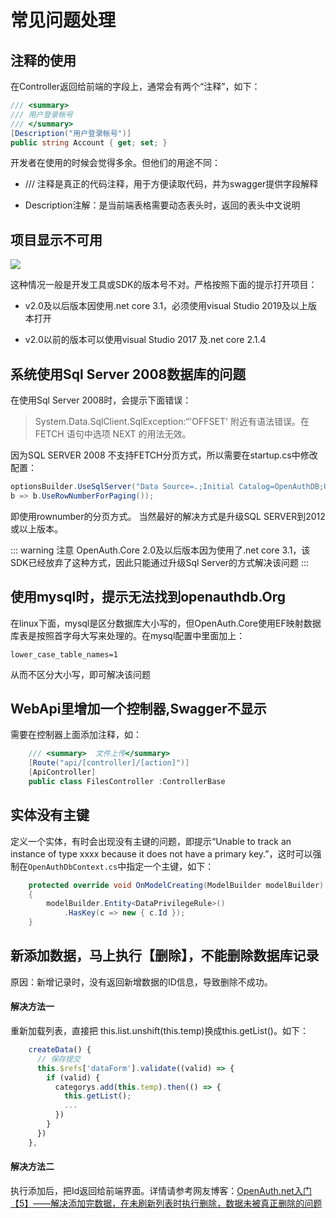 # 常见问题处理

## 注释的使用

在Controller返回给前端的字段上，通常会有两个“注释”，如下：
```csharp
/// <summary>
/// 用户登录帐号
/// </summary>
[Description("用户登录帐号")]
public string Account { get; set; }
```
开发者在使用的时候会觉得多余。但他们的用途不同：

* /// 注释是真正的代码注释，用于方便读取代码，并为swagger提供字段解释

* Description注解：是当前端表格需要动态表头时，返回的表头中文说明


## 项目显示不可用

![](/notavailable.png)

这种情况一般是开发工具或SDK的版本号不对。严格按照下面的提示打开项目：

* v2.0及以后版本因使用.net core 3.1，必须使用visual Studio 2019及以上版本打开

* v2.0以前的版本可以使用visual Studio 2017  及.net core 2.1.4

## 系统使用Sql Server 2008数据库的问题

在使用Sql Server 2008时，会提示下面错误：

> System.Data.SqlClient.SqlException:“'OFFSET' 附近有语法错误。在 FETCH 语句中选项 NEXT 的用法无效。

因为SQL SERVER 2008 不支持FETCH分页方式，所以需要在startup.cs中修改配置：

```csharp
optionsBuilder.UseSqlServer("Data Source=.;Initial Catalog=OpenAuthDB;User=sa;Password=123456;Integrated Security=True;", 
b => b.UseRowNumberForPaging());
```

即使用rownumber的分页方式。 当然最好的解决方式是升级SQL SERVER到2012或以上版本。

::: warning 注意
OpenAuth.Core 2.0及以后版本因为使用了.net core 3.1，该SDK已经放弃了这种方式，因此只能通过升级Sql Server的方式解决该问题
:::


## 使用mysql时，提示无法找到openauthdb.Org

在linux下面，mysql是区分数据库大小写的，但OpenAuth.Core使用EF映射数据库表是按照首字母大写来处理的。在mysql配置中里面加上：

```shell
lower_case_table_names=1
```
从而不区分大小写，即可解决该问题

## WebApi里增加一个控制器,Swagger不显示

需要在控制器上面添加注释，如：
```csharp
    /// <summary>  文件上传</summary>
    [Route("api/[controller]/[action]")]
    [ApiController]
    public class FilesController :ControllerBase
```

## 实体没有主键

定义一个实体，有时会出现没有主键的问题，即提示“Unable to track an instance of type xxxx because it does not have a primary key.”，这时可以强制在`OpenAuthDbContext.cs`中指定一个主键，如下：
```csharp
    protected override void OnModelCreating(ModelBuilder modelBuilder)
    {
        modelBuilder.Entity<DataPrivilegeRule>()
            .HasKey(c => new { c.Id });
    }

```

## 新添加数据，马上执行【删除】，不能删除数据库记录

原因：新增记录时，没有返回新增数据的ID信息，导致删除不成功。

#### 解决方法一

重新加载列表，直接把 this.list.unshift(this.temp)换成this.getList()。如下：

```javascript
    createData() {
      // 保存提交
      this.$refs['dataForm'].validate((valid) => {
        if (valid) {
          categorys.add(this.temp).then(() => {
            this.getList();
            ...
          })
        }
      })
    },

```

#### 解决方法二

执行添加后，把Id返回给前端界面。详情请参考网友博客：[OpenAuth.net入门【5】——解决添加完数据，在未刷新列表时执行删除，数据未被真正删除的问题](https://www.cnblogs.com/wjx-blog/p/15892811.html)


